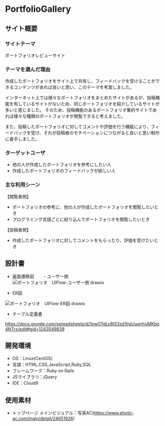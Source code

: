 # PortfolioGallery

## サイト概要
### サイトテーマ
ポートフォリオレビューサイト

### テーマを選んだ理由
作成したポートフォリオをサイト上で共有し、フィードバックを受けることができるコンテンツがあれば良いと思い、このテーマを考案しました。

インターネット上では様々なポートフォリオをまとめたサイトがあるが、投稿機能を有しているサイトがないため、同じポートフォリオを紹介しているサイトが多いと感じました。 そのため、投稿機能のあるポートフォリオ集約サイトであれば様々な種類のポートフォリオが閲覧できると考えました。

また、投稿したポートフォリオに対してコメントや評価を行う機能により、フィードバックを受け、それが投稿者のモチベーションにつながると良いと思い制作に着手しました。

### ターゲットユーザ
- 他の人が作成したポートフォリオを参考にしたい人
- 作成したポートフォリオのフィードバックが欲しい人

### 主な利用シーン
【閲覧者側】

- ポートフォリオの参考に、他の人が作成したポートフォリオを閲覧したいとき
- プログラミング言語ごとに絞り込んでポートフォリオを閲覧したいとき

【投稿者側】

- 作成したポートフォリオに対してコメントをもらったり、評価を受けたいとき

## 設計書
- 画面遷移図
　　- ユーザー側
  ![ポートフォリオ　UIFlow-ユーザー側 drawio](https://user-images.githubusercontent.com/112187295/205478728-0c90ae81-d779-4eaf-aafb-bd439809a899.png)
  
- ER図

![ポートフォリオ　UIFlow-ER図 drawio](https://user-images.githubusercontent.com/112187295/205056089-c74494f9-d8c0-445f-926f-58574013be55.png)

- テーブル定義書

https://docs.google.com/spreadsheets/d/1pwOTdLy8IS3zd1tigUuqnhuMKbq4NTrx/edit#gid=1243549839


## 開発環境
- OS：Linux(CentOS)
- 言語：HTML,CSS,JavaScript,Ruby,SQL
- フレームワーク：Ruby on Rails
- JSライブラリ：jQuery
- IDE：Cloud9

## 使用素材
- トップページ メインビジュアル：写真AC(https://www.photo-ac.com/main/detail/24651926)

